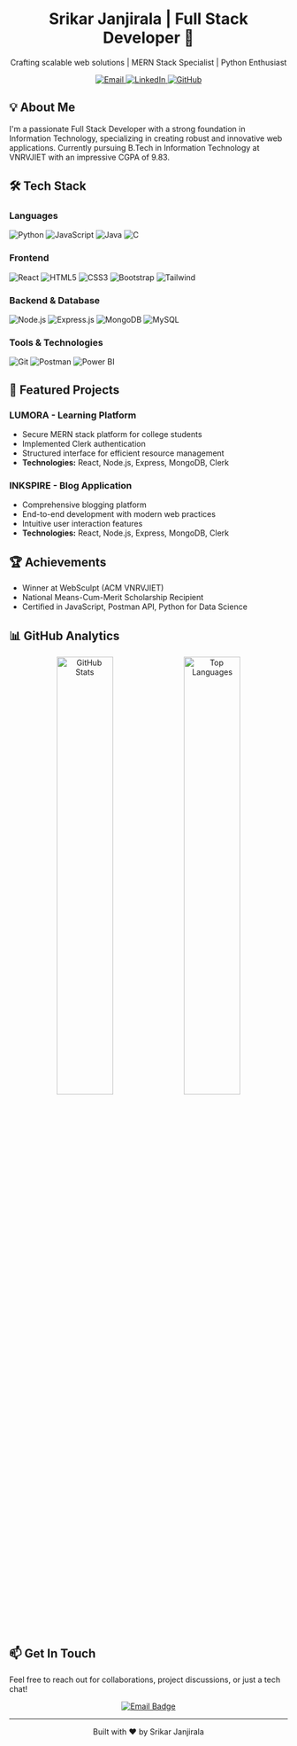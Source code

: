 <div align="center">
  <h1>Srikar Janjirala | Full Stack Developer 🚀</h1>
  <p>Crafting scalable web solutions | MERN Stack Specialist | Python Enthusiast</p>
  
  <a href="mailto:srikarjanjirala92@gmail.com">
    <img src="https://img.shields.io/badge/Email-D14836?style=for-the-badge&logo=gmail&logoColor=white" alt="Email" />
  </a>
  <a href="https://www.linkedin.com/in/srikar-janjirala" target="_blank">
    <img src="https://img.shields.io/badge/LinkedIn-0A66C2?style=for-the-badge&logo=linkedin&logoColor=white" alt="LinkedIn" />
  </a>
  <a href="https://github.com/srikarjanjirala" target="_blank">
    <img src="https://img.shields.io/badge/GitHub-181717?style=for-the-badge&logo=github&logoColor=white" alt="GitHub" />
  </a>
</div>

## 💡 About Me

I'm a passionate Full Stack Developer with a strong foundation in Information Technology, specializing in creating robust and innovative web applications. Currently pursuing B.Tech in Information Technology at VNRVJIET with an impressive CGPA of 9.83.

## 🛠️ Tech Stack

### Languages
![Python](https://img.shields.io/badge/Python-3776AB?style=for-the-badge&logo=python&logoColor=white)
![JavaScript](https://img.shields.io/badge/JavaScript-F7DF1E?style=for-the-badge&logo=javascript&logoColor=black)
![Java](https://img.shields.io/badge/Java-ED8B00?style=for-the-badge&logo=java&logoColor=white)
![C](https://img.shields.io/badge/C-00599C?style=for-the-badge&logo=c&logoColor=white)

### Frontend
![React](https://img.shields.io/badge/React-61DAFB?style=for-the-badge&logo=react&logoColor=black)
![HTML5](https://img.shields.io/badge/HTML5-E34F26?style=for-the-badge&logo=html5&logoColor=white)
![CSS3](https://img.shields.io/badge/CSS3-1572B6?style=for-the-badge&logo=css3&logoColor=white)
![Bootstrap](https://img.shields.io/badge/Bootstrap-7952B3?style=for-the-badge&logo=bootstrap&logoColor=white)
![Tailwind](https://img.shields.io/badge/Tailwind_CSS-38B2AC?style=for-the-badge&logo=tailwind-css&logoColor=white)

### Backend & Database
![Node.js](https://img.shields.io/badge/Node.js-43853D?style=for-the-badge&logo=node.js&logoColor=white)
![Express.js](https://img.shields.io/badge/Express.js-404D59?style=for-the-badge)
![MongoDB](https://img.shields.io/badge/MongoDB-4EA94B?style=for-the-badge&logo=mongodb&logoColor=white)
![MySQL](https://img.shields.io/badge/MySQL-00000F?style=for-the-badge&logo=mysql&logoColor=white)

### Tools & Technologies
![Git](https://img.shields.io/badge/Git-F05032?style=for-the-badge&logo=git&logoColor=white)
![Postman](https://img.shields.io/badge/Postman-FF6C37?style=for-the-badge&logo=postman&logoColor=white)
![Power BI](https://img.shields.io/badge/Power_BI-F2C811?style=for-the-badge&logo=powerbi&logoColor=black)

## 🚀 Featured Projects

### LUMORA - Learning Platform
- Secure MERN stack platform for college students
- Implemented Clerk authentication
- Structured interface for efficient resource management
- **Technologies:** React, Node.js, Express, MongoDB, Clerk

### INKSPIRE - Blog Application
- Comprehensive blogging platform
- End-to-end development with modern web practices
- Intuitive user interaction features
- **Technologies:** React, Node.js, Express, MongoDB, Clerk

## 🏆 Achievements
- Winner at WebSculpt (ACM VNRVJIET)
- National Means-Cum-Merit Scholarship Recipient
- Certified in JavaScript, Postman API, Python for Data Science

## 📊 GitHub Analytics

<div align="center">
  <img src="https://github-readme-stats.vercel.app/api?username=srikarjanjirala&show_icons=true&theme=radical" alt="GitHub Stats" width="45%" />
  <img src="https://github-readme-stats.vercel.app/api/top-langs/?username=srikarjanjirala&layout=compact&theme=radical" alt="Top Languages" width="45%" />
</div>

## 📫 Get In Touch

Feel free to reach out for collaborations, project discussions, or just a tech chat!

<div align="center">
  <a href="mailto:srikarjanjirala92@gmail.com">
    <img src="https://img.shields.io/badge/Email-Contact%20Me-red?style=for-the-badge&logo=gmail" alt="Email Badge"/>
  </a>
</div>

---

<div align="center">
  <p>Built with ❤️ by Srikar Janjirala</p>
</div>
